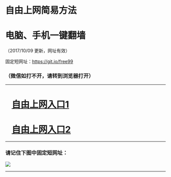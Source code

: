 ﻿# 自由上网简易方法

# 电脑、手机一键翻墙

（2017/10/09 更新，网址有效）

固定短网址：https://git.io/free99

### （微信如打不开，请转到浏览器打开）


***





# &nbsp;&nbsp; <a href="http://ft187303509.fwq-tz-1001.info/fwqtz01.html?t=100900126913 " target="_blank">自由上网入口1</a>
# &nbsp;&nbsp; <a href="http://ft952921129.fwq-tz-1002.info/fwqtz02.html?t=100900110344 " target="_blank">自由上网入口2</a>
***

### 请记住下图中固定短网址：

<img src="https://s3-us-west-2.amazonaws.com/fwq-1001/yjfq-20170905okok.png" /> 


***


